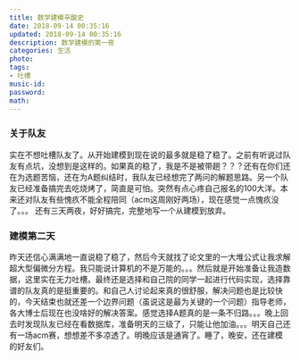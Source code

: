 ```yaml
---
title: 数学建模辛酸史
date: 2018-09-14 00:35:16
updated: 2018-09-14 00:35:16
description: 数学建模的第一夜
categories: 生活
photo: 
tags: 
- 吐槽
music-id: 
password:
math:
---
```

### 关于队友
实在不想吐槽队友了。从开始建模到现在说的最多就是稳了稳了。之前有听说过队友有点坑，没想到是这样的。如果真的稳了，我是不是被带趟？？？还有在你们还在为选题苦恼，还在为A题纠结时，我队友已经想完了两问的解题思路。另一个队友已经准备搞完去吃烧烤了，简直是可怕。突然有点心疼自己报名的100大洋。本来还对队友有些愧疚不能全程陪同（acm这周刚好两场），现在感觉一点愧疚没了。。。
还有三天两夜，好好搞完，完整地写一个从建模到放弃。

### 建模第二天

昨天还信心满满地一直说稳了稳了，然后今天就找了论文里的一大堆公式让我求解超大型偏微分方程。我只能说计算机的不是万能的。。。然后就是开始准备让我造数据，这里实在无力吐槽。最终还是选择和自己院的同学一起进行代码实现，选择靠谱的队友真的是挺重要的。和自己人讨论起来真的很舒服，解决问题也是比较快的，今天结束也就还差一个边界问题（虽说这是最为关键的一个问题）指导老师，各大博士后现在也没啥好的解决答案。感觉选择A题真的是一条不归路。。。晚上回去时发现队友已经在看数据库，准备明天的三级了，只能让他加油。。。明天自己还有一场acm赛，想想差不多凉透了。明晚应该是通宵了。睡了，晚安，还在建模的好友们。
